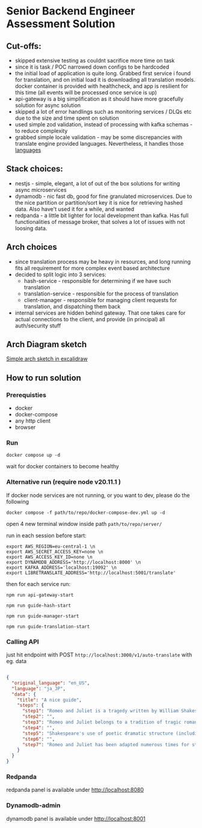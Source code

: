 # Senior Backend Engineer Assessment Solution

## Cut-offs:
* skipped extensive testing as couldnt sacrifice more time on task
* since it is task / POC narrowed down configs to be hardcoded
* the initial load of application is quite long. Grabbed first service i found for translation, and on initial load it is downloading all translation models. docker container is provided with healthcheck, and app is resilient for this time (all events will be processed once service is up)
* api-gateway is a big simplification as it should have more gracefully solution for async solution
* skipped a lot of error handlings such as monitoring services / DLQs etc due to the size and time spent on solution
* used simple zod validation, instead of processing with kafka schemas - to reduce complexity
* grabbed simple locale validation - may be some discrepancies with translate engine provided languages. Nevertheless, it handles those [languages](https://github.com/LibreTranslate/LibreTranslate/blob/main/README.md#ui-languages)

## Stack choices:
* nestjs - simple, elegant, a lot of out of the box solutions for writing async microservices
* dynamodb - nic fast db, good for fine granulated microservices. Due to the nice partition or partition/sort key it is nice for retrieving hashed data. Also have't used it for a while, and wanted 
* redpanda - a little bit lighter for local development than kafka. Has full functionalities of message broker, that solves a lot of issues with not loosing data.

## Arch choices
* since translation process may be heavy in resources, and long running fits all requirement for more complex event based architecture
* decided to split logic into 3 services:
  - hash-service - responsible for determining if we have such translation
  - translation-service - responsible for the process of translation
  - client-manager - responsible for managing client requests for translation, and dispatching them back
* internal services are hidden behind gateway. That one takes care for actual connections to the client, and provide (in principal) all auth/security stuff

## Arch Diagram sketch

[Simple arch sketch in excalidraw](https://excalidraw.com/#json=SoOJTOcgZA0UgrePhf-al,e9gkX9mGIVmkzpwr9eVR-g)

## How to run solution

### Prerequisties
* docker
* docker-compose
* any http client
* browser

### Run
```shell
docker compose up -d
```

wait for docker containers to become healthy

### Alternative run (require node v20.11.1 )

If docker node services are not running, or you want to dev, please do the following

`docker compose -f path/to/repo/docker-compose-dev.yml up -d`

open 4 new terminal window inside path `path/to/repo/server/`

run in each session before start:
```shell
export AWS_REGION=eu-central-1 \n
export AWS_SECRET_ACCESS_KEY=none \n
export AWS_ACCESS_KEY_ID=none \n
export DYNAMODB_ADDRESS='http://localhost:8000' \n
export KAFKA_ADDRESS='localhost:19092' \n
export LIBRETRANSLATE_ADDRESS='http://localhost:5001/translate'
```

then for each service run:
```shell
npm run api-gateway-start
```

```shell
npm run guide-hash-start
```

```shell
npm run guide-manager-start
```

```shell
npm run guide-translation-start
```

### Calling API

just hit endpoint with POST `http://localhost:3000/v1/auto-translate` with eg. data
```json

{
  "original_language": "en_US",
  "language": "ja_JP",
  "data": {
    "title": "A nice guide",
    "steps": {
      "step1": "Romeo and Juliet is a tragedy written by William Shakespeare early in his career about the romance between two Italian youths from feuding families. It was among Shakespeare's most popular plays during his lifetime and, along with Hamlet, is one of his most frequently performed. Today, the title characters are regarded as archetypal young lovers.",
      "step2": "",
      "step3": "Romeo and Juliet belongs to a tradition of tragic romances stretching back to antiquity. The plot is based on an Italian tale written by Matteo Bandello and translated into verse as The Tragical History of Romeus and Juliet by Arthur Brooke in 1562 and retold in prose in Palace of Pleasure by William Painter in 1567. Shakespeare borrowed heavily from both but expanded the plot by developing a number of supporting characters, in particular Mercutio and Paris. Believed to have been written between 1591 and 1595, the play was first published in a quarto version in 1597. The text of the first quarto version was of poor quality, however, and later editions corrected the text to conform more closely with Shakespeare's original.",
      "step4": "",
      "step5": "Shakespeare's use of poetic dramatic structure (including effects such as switching between comedy and tragedy to heighten tension, the expansion of minor characters, and numerous sub-plots to embellish the story) has been praised as an early sign of his dramatic skill. The play ascribes different poetic forms to different characters, sometimes changing the form as the character develops. Romeo, for example, grows more adept at the sonnet over the course of the play.",
      "step6": "",
      "step7": "Romeo and Juliet has been adapted numerous times for stage, film, musical, and opera venues. During the English Restoration, it was revived and heavily revised by William Davenant. David Garrick's 18th-century version also modified several scenes, removing material then considered indecent, and Georg Benda's Romeo und Julie omitted much of the action and used a happy ending. Performances in the 19th century, including Charlotte Cushman's, restored the original text and focused on greater realism. John Gielgud's 1935 version kept very close to Shakespeare's text and used Elizabethan costumes and staging to enhance the drama. In the 20th and into the 21st century, the play has been adapted in versions as diverse as George Cukor's 1936 film Romeo and Juliet, Franco Zeffirelli's 1968 film Romeo and Juliet, Baz Luhrmann's 1996 film Romeo + Juliet, and most recently, Carlo Carlei's 2013 film Romeo and Juliet."
    }
  }
}
```

### Redpanda
redpanda panel is available under [http://localhost:8080](http://localhost:8080)

### Dynamodb-admin
dynamodb panel is available under [http://localhost:8001](http://localhost:8001)


